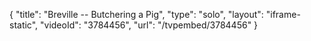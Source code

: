 {
    "title": "Breville -- Butchering a Pig",
    "type": "solo",
    "layout": "iframe-static",
    "videoId": "3784456",
    "url": "\/tvpembed\/3784456"
}